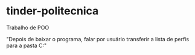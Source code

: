 # tinder-politecnica
Trabalho de POO


"Depois de baixar o programa, falar por usuário transferir a lista de perfis para a pasta C:"
